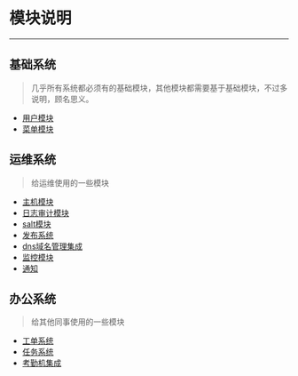# 模块说明

---


## 基础系统
> 几乎所有系统都必须有的基础模块，其他模块都需要基于基础模块，不过多说明，顾名思义。

- [用户模块](/oms/base/#_2)
- [菜单模块](/oms/base/#_3)

## 运维系统
> 给运维使用的一些模块

- [主机模块](/oms/host/#_1)
- [日志审计模块](/oms/host/)
- [salt模块](/oms/host/#salt_1)
- [发布系统](/oms/host/#2)
- [dns域名管理集成](/oms/dns/)
- [监控模块](/oms/dns/)
- [通知](/oms/dns/)

## 办公系统
> 给其他同事使用的一些模块

- [工单系统](/oms/oa/)
- [任务系统](/oms/oa/)
- [考勤机集成](/oms/oa/)
